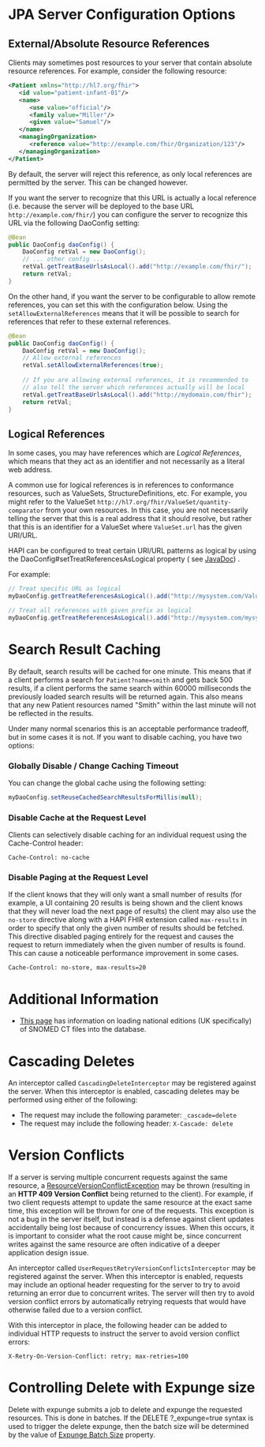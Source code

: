 # JPA Server Configuration Options

## External/Absolute Resource References

Clients may sometimes post resources to your server that contain absolute resource references. For example, consider the following resource:

```xml
<Patient xmlns="http://hl7.org/fhir">
   <id value="patient-infant-01"/>
   <name>
      <use value="official"/>
      <family value="Miller"/>
      <given value="Samuel"/>
   </name>
   <managingOrganization>
      <reference value="http://example.com/fhir/Organization/123"/>
   </managingOrganization>
</Patient>
```

By default, the server will reject this reference, as only local references are permitted by the server. This can be changed however.

If you want the server to recognize that this URL is actually a local reference (i.e. because the server will be deployed to the base URL `http://example.com/fhir/`) you can configure the server to recognize this URL via the following DaoConfig setting:

```java
@Bean
public DaoConfig daoConfig() {
	DaoConfig retVal = new DaoConfig();
	// ... other config ...
	retVal.getTreatBaseUrlsAsLocal().add("http://example.com/fhir/");
	return retVal;
}
``` 

On the other hand, if you want the server to be configurable to allow remote references, you can set this with the configuration below. Using the `setAllowExternalReferences` means that it will be possible to search for references that refer to these external references.

```java
@Bean
public DaoConfig daoConfig() {
	DaoConfig retVal = new DaoConfig();
	// Allow external references
	retVal.setAllowExternalReferences(true);
	
	// If you are allowing external references, it is recommended to
	// also tell the server which references actually will be local
	retVal.getTreatBaseUrlsAsLocal().add("http://mydomain.com/fhir");
	return retVal;
}
```

## Logical References

In some cases, you may have references which are <i>Logical References</i>,
which means that they act as an identifier and not necessarily as a literal
web address.

A common use for logical references is in references to conformance resources, such as ValueSets, StructureDefinitions,
etc. For example, you might refer to the ValueSet `http://hl7.org/fhir/ValueSet/quantity-comparator` from your own
resources. In this case, you are not necessarily telling the server that this is a real address that it should resolve,
but rather that this is an identifier for a ValueSet where `ValueSet.url` has the given URI/URL.

HAPI can be configured to treat certain URI/URL patterns as logical by using the DaoConfig#setTreatReferencesAsLogical
property (
see [JavaDoc](/hapi-fhir/apidocs/hapi-fhir-storage/ca/uhn/fhir/jpa/api/config/DaoConfig.html#setTreatReferencesAsLogical(java.util.Set)))
.

For example:

```java
// Treat specific URL as logical
myDaoConfig.getTreatReferencesAsLogical().add("http://mysystem.com/ValueSet/cats-and-dogs");

// Treat all references with given prefix as logical
myDaoConfig.getTreatReferencesAsLogical().add("http://mysystem.com/mysystem-vs-*");
```

# Search Result Caching

By default, search results will be cached for one minute. This means that if a client performs a search for <code>Patient?name=smith</code> and gets back 500 results, if a client performs the same search within 60000 milliseconds the previously loaded search results will be returned again. This also means that any new Patient resources named "Smith" within the last minute will not be reflected in the results.

Under many normal scenarios this is an acceptable performance tradeoff, but in some cases it is not. If you want to disable caching, you have two options:

### Globally Disable / Change Caching Timeout

You can change the global cache using the following setting:

```java
myDaoConfig.setReuseCachedSearchResultsForMillis(null);
```

### Disable Cache at the Request Level

Clients can selectively disable caching for an individual request using the Cache-Control header:

```http
Cache-Control: no-cache
```

### Disable Paging at the Request Level

If the client knows that they will only want a small number of results (for example, a UI containing 20 results is being shown and the client knows that they will never load the next page of results) the client
may also use the <code>no-store</code> directive along with a HAPI FHIR extension called <code>max-results</code> in order to specify that only the given number of results should be fetched. This directive disabled paging entirely for the request and causes the request to return immediately when the given number of results is found. This can cause a noticeable performance improvement in some cases.

```http
Cache-Control: no-store, max-results=20
```

# Additional Information

* [This page](https://www.openhealthhub.org/t/hapi-terminology-server-uk-snomed-ct-import/592) has information on loading national editions (UK specifically) of SNOMED CT files into the database.


<a name="cascading-deletes"/>

# Cascading Deletes

An interceptor called `CascadingDeleteInterceptor` may be registered against the server. When this interceptor is enabled, cascading deletes may be performed using either of the following:

* The request may include the following parameter: `_cascade=delete`
* The request may include the following header: `X-Cascade: delete`

<a name="retry-on-version-conflict"/>

# Version Conflicts

If a server is serving multiple concurrent requests against the same resource, a [ResourceVersionConflictException](/hapi-fhir/apidocs/hapi-fhir-base/ca/uhn/fhir/rest/server/exceptions/ResourceVersionConflictException.html) may be thrown (resulting in an **HTTP 409 Version Conflict** being returned to the client). For example, if two client requests attempt to update the same resource at the exact same time, this exception will be thrown for one of the requests. This exception is not a bug in the server itself, but instead is a defense against client updates accidentally being lost because of concurrency issues. When this occurs, it is important to consider what the root cause might be, since concurrent writes against the same resource are often indicative of a deeper application design issue.

An interceptor called `UserRequestRetryVersionConflictsInterceptor` may be registered against the server. When this interceptor is enabled, requests may include an optional header requesting for the server to try to avoid returning an error due to concurrent writes. The server will then try to avoid version conflict errors by automatically retrying requests that would have otherwise failed due to a version conflict.

With this interceptor in place, the following header can be added to individual HTTP requests to instruct the server to avoid version conflict errors:

```http
X-Retry-On-Version-Conflict: retry; max-retries=100
```    

# Controlling Delete with Expunge size

Delete with expunge submits a job to delete and expunge the requested resources. This is done in batches. If the DELETE
?_expunge=true syntax is used to trigger the delete expunge, then the batch size will be determined by the value
of [Expunge Batch Size](/apidocs/hapi-fhir-storage/ca/uhn/fhir/jpa/api/config/DaoConfig.html#getExpungeBatchSize())
property.
